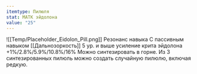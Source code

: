 ```yaml
---
itemtype: Пилюля
stat: МАТК эйдолона
value: "25"
---
```

![[Temp/Placeholder_Eidolon_Pill.png]]
Резонанс навыка
С пассивным навыком [[Дальнозоркость]] 5 ур. и выше усиление крита эйдолона +1%/2.8%/5.9%/10.8%/16%
Можно синтезировать в горне. Из 3 синтезированных пилюль можно создать случайную пилюлю, включая редкую.
